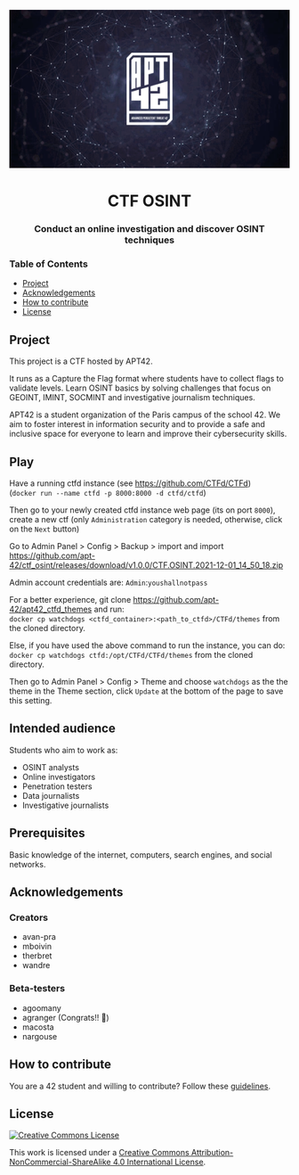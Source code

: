 <p align="center">
  <img src="assets/apt42_banner.png" alt="APT42 logo" />
</p>

<h1 align="center">
  CTF OSINT
</h1>
<h3 align="center">
  Conduct an online investigation and discover OSINT techniques
</h3>

### Table of Contents

- [Project](#project)
- [Acknowledgements](#acknowledgements)
- [How to contribute](#how-to-contribute)
- [License](#license)

## Project

This project is a CTF hosted by APT42.

It runs as a Capture the Flag format where students have to collect flags to validate levels. Learn OSINT basics by solving challenges that focus on GEOINT, IMINT, SOCMINT and investigative journalism techniques.

APT42 is a student organization of the Paris campus of the school 42. We aim to foster interest in information security and to provide a safe and inclusive space for everyone to learn and improve their cybersecurity skills.

## Play

Have a running ctfd instance (see https://github.com/CTFd/CTFd)  
(`docker run --name ctfd -p 8000:8000 -d ctfd/ctfd`)

Then go to your newly created ctfd instance web page (its on port `8000`), create a new ctf (only `Administration` category is needed, otherwise, click on the `Next` button)

Go to Admin Panel > Config > Backup > import and import https://github.com/apt-42/ctf_osint/releases/download/v1.0.0/CTF.OSINT.2021-12-01_14_50_18.zip  

Admin account credentials are: `Admin`:`youshallnotpass`

For a better experience, git clone https://github.com/apt-42/apt42_ctfd_themes and run:  
`docker cp watchdogs <ctfd_container>:<path_to_ctfd>/CTFd/themes` from the cloned directory.  

Else, if you have used the above command to run the instance, you can do:  
`docker cp watchdogs ctfd:/opt/CTFd/CTFd/themes` from the cloned directory.  


Then go to Admin Panel > Config > Theme and choose `watchdogs` as the the theme in the Theme section, click `Update` at the bottom of the page to save this setting.


## Intended audience

Students who aim to work as:

- OSINT analysts
- Online investigators
- Penetration testers
- Data journalists
- Investigative journalists

## Prerequisites

Basic knowledge of the internet, computers, search engines, and social networks.

## Acknowledgements

### Creators

* avan-pra
* mboivin
* therbret
* wandre

### Beta-testers

* agoomany
* agranger (Congrats!! :1st_place_medal:)
* macosta
* nargouse

## How to contribute

You are a 42 student and willing to contribute? Follow these [guidelines](CONTRIBUTING.md).

## License

<a rel="license" href="http://creativecommons.org/licenses/by-nc-sa/4.0/"><img alt="Creative Commons License" style="border-width:0" src="https://i.creativecommons.org/l/by-nc-sa/4.0/88x31.png" /></a>

This work is licensed under a
[Creative Commons Attribution-NonCommercial-ShareAlike 4.0 International License](http://creativecommons.org/licenses/by-nc-sa/4.0/).
